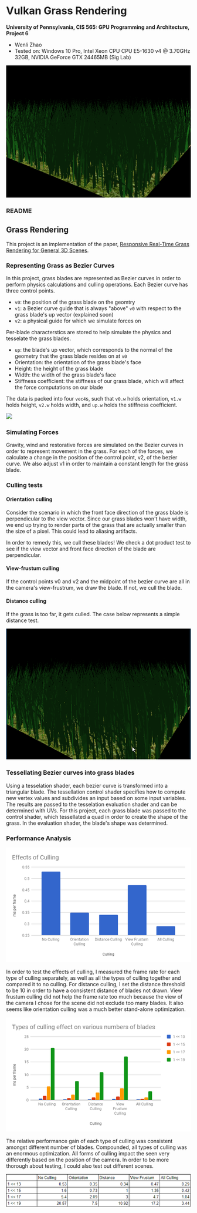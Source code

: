 Vulkan Grass Rendering
===============


**University of Pennsylvania, CIS 565: GPU Programming and Architecture, Project 6**

* Wenli Zhao
* Tested on: Windows 10 Pro, Intel Xeon CPU CPU E5-1630 v4 @ 3.70GHz 32GB, NVIDIA GeForce GTX 24465MB (Sig Lab)

![](img/Grass1.gif)

### README

## Grass Rendering

This project is an implementation of the paper, [Responsive Real-Time Grass Rendering for General 3D Scenes](https://www.cg.tuwien.ac.at/research/publications/2017/JAHRMANN-2017-RRTG/JAHRMANN-2017-RRTG-draft.pdf).

### Representing Grass as Bezier Curves

In this project, grass blades are represented as Bezier curves in order to perform physics calculations and culling operations. 
Each Bezier curve has three control points.
* `v0`: the position of the grass blade on the geomtry
* `v1`: a Bezier curve guide that is always "above" `v0` with respect to the grass blade's up vector (explained soon)
* `v2`: a physical guide for which we simulate forces on

Per-blade characterstics are stored to help simulate the physics and tesselate the grass blades.
* `up`: the blade's up vector, which corresponds to the normal of the geometry that the grass blade resides on at `v0`
* Orientation: the orientation of the grass blade's face
* Height: the height of the grass blade
* Width: the width of the grass blade's face
* Stiffness coefficient: the stiffness of our grass blade, which will affect the force computations on our blade

The data is packed into four `vec4`s, such that `v0.w` holds orientation, `v1.w` holds height, `v2.w` holds width, and 
`up.w` holds the stiffness coefficient.

![](img/blade_model.jpg)

### Simulating Forces

Gravity, wind and restorative forces are simulated on the Bezier curves in order to represent movement in the grass. For each of the forces, we calculate a change in the position of the control point, v2, of the bezier curve. We also adjust v1 in order to maintain a constant length for the grass blade.


### Culling tests

#### Orientation culling

Consider the scenario in which the front face direction of the grass blade is perpendicular to the view vector. Since our grass blades
won't have width, we end up trying to render parts of the grass that are actually smaller than the size of a pixel. This could
lead to aliasing artifacts.

In order to remedy this, we cull these blades! We check a dot product test to see if the view vector and front face direction of
the blade are perpendicular.

#### View-frustum culling

If the control points v0 and v2 and the midpoint of the bezier curve are all in the camera's view-frustrum, we draw the blade. If not, we cull the blade.

#### Distance culling

If the grass is too far, it gets culled. The case below represents a simple distance test.

![](img/GrassZoom.gif)


### Tessellating Bezier curves into grass blades

Using a tesselation shader, each bezier curve is transformed into a triangular blade. The tessellation control shader specifies how to compute new vertex values and subdivides an input based on some input variables. The results are passed to the tesselation evaluation shader and can be determined with UVs. For this project, each grass blade was passed to the control shader, which tessellated a quad in order to create the shape of the grass. In the evaluation shader, the blade's shape was determined.


### Performance Analysis

![](img/chart.png)

In order to test the effects of culling, I measured the frame rate for each type of culling separately, as well as all the types of culling together and compared it to no culling. For distance culling, I set the distance threshold to be 10 in order to have a consistent distance of blades not drawn. View frustum culling did not help the frame rate too much because the view of the camera I chose for the scene did not exclude too many blades. It also seems like orientation culling was a much better stand-alone optimization.

![](img/chart2.png)

The relative performance gain of each type of culling was consistent amongst different number of blades. Compounded, all types of culling was an enormous optimization. All forms of culling impact the seen very differently based on the position of the camera. In order to be more thorough about testing, I could also test out different scenes.

![](img/table.png)
